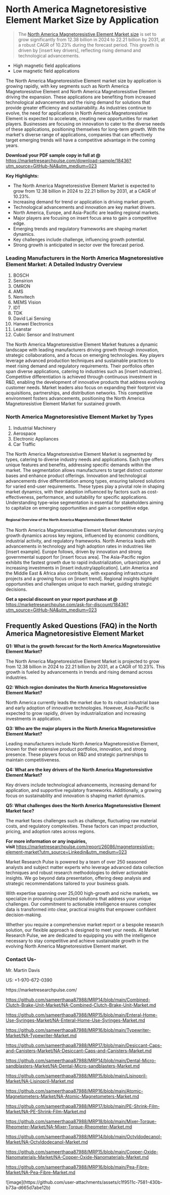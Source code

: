 <h1>North America Magnetoresistive Element Market&nbsp;Size by Application</h1><blockquote><p>The <a href="https://marketresearchpulse.com/download-sample/18436?utm_source=GitHub-NA&amp;utm_medium=023">North America Magnetoresistive Element Market size</a> is set to grow significantly from 12.38 billion in 2024 to 22.21 billion by 2031, at a robust CAGR of 10.23% during the forecast period. This growth is driven by [insert key drivers], reflecting rising demand and technological advancements.</p></blockquote><ul><li>High magnetic field applications<li> Low magnetic field applications</li></ul><p>The North America Magnetoresistive Element market size by application is growing rapidly, with key segments such as North America Magnetoresistive Element and North America Magnetoresistive Element driving the expansion. These applications are benefiting from increased technological advancements and the rising demand for solutions that provide greater efficiency and sustainability. As industries continue to evolve, the need for applications in North America Magnetoresistive Element is expected to accelerate, creating new opportunities for market players. Businesses are focusing on innovation to cater to the diverse needs of these applications, positioning themselves for long-term growth. With the market's diverse range of applications, companies that can effectively target emerging trends will have a competitive advantage in the coming years.</p><p><strong>Download your PDF sample copy in full at @ </strong><a href="https://marketresearchpulse.com/download-sample/18436?utm_source=GitHub-NA&amp;utm_medium=023">https://marketresearchpulse.com/download-sample/18436?utm_source=GitHub-NA&amp;utm_medium=023</a></p><p><strong>Key Highlights: </strong></p><ul><li>The North America Magnetoresistive Element Market is expected to grow from 12.38 billion in 2024 to 22.21 billion by 2031, at a CAGR of 10.23%.</li><li>Increasing demand for trend or application is driving market growth.</li><li>Technological advancements and innovation are key market drivers.</li><li>North America, Europe, and Asia-Pacific are leading regional markets.</li><li>Major players are focusing on insert focus area to gain a competitive edge.</li><li>Emerging trends and regulatory frameworks are shaping market dynamics.</li><li>Key challenges include challenge, influencing growth potential.</li><li>Strong growth is anticipated in sector over the forecast period.</li></ul><h3>Leading Manufacturers in the North America Magnetoresistive Element Market: A Detailed Industry Overview</h3><ol><li>BOSCH</li><li>Sensirion</li><li>OMRON</li><li>AMS</li><li>Nenvitech</li><li>MEMS Vision</li><li>IDT</li><li>TDK</li><li>David Lai Sensing</li><li>Hanwei Electronics</li><li>Leanstar</li><li>Cubic Sensor and Instrument</li></ol><div class="flex max-w-full flex-col flex-grow"><div class="min-h-8 text-message flex w-full flex-col items-end gap-2 whitespace-normal break-words [.text-message+&amp;]:mt-5" dir="auto" data-message-author-role="assistant" data-message-id="fd8432e4-4910-450d-b182-61b7bfb0a01f" data-message-model-slug="gpt-4o"><div class="flex w-full flex-col gap-1 empty:hidden first:pt-[3px]"><div class="markdown prose w-full break-words dark:prose-invert light"><p>The North America Magnetoresistive Element Market features a dynamic landscape with leading manufacturers driving growth through innovation, strategic collaborations, and a focus on emerging technologies. Key players leverage advanced production techniques and sustainable practices to meet rising demand and regulatory requirements. Their portfolios often span diverse applications, catering to industries such as [insert industries]. Competitive differentiation is achieved through continuous investment in R&amp;D, enabling the development of innovative products that address evolving customer needs. Market leaders also focus on expanding their footprint via acquisitions, partnerships, and distribution networks. This competitive environment fosters advancements, positioning the North America Magnetoresistive Element Market for sustained growth.</p></div></div></div></div><h3>North America Magnetoresistive Element Market by Types</h3><ol><li>Industrial Machinery<li> Aerospace<li> Electronic Appliances<li> Car Traffic</li></ol><div class="flex max-w-full flex-col flex-grow"><div class="min-h-8 text-message flex w-full flex-col items-end gap-2 whitespace-normal break-words [.text-message+&amp;]:mt-5" dir="auto" data-message-author-role="assistant" data-message-id="084470be-0bb7-4664-bddf-5156b4f41249" data-message-model-slug="gpt-4o-mini"><div class="flex w-full flex-col gap-1 empty:hidden first:pt-[3px]"><div class="markdown prose w-full break-words dark:prose-invert light"><p>The North America Magnetoresistive Element Market is segmented by types, catering to diverse industry needs and applications. Each type offers unique features and benefits, addressing specific demands within the market. The segmentation allows manufacturers to target distinct customer bases and enhance product offerings. Innovation and technological advancements drive differentiation among types, ensuring tailored solutions for varied end-user requirements. These types play a pivotal role in shaping market dynamics, with their adoption influenced by factors such as cost-effectiveness, performance, and suitability for specific applications. Understanding type-wise segmentation is essential for stakeholders aiming to capitalize on emerging opportunities and gain a competitive edge.</p></div></div></div></div><h3><span style="font-size: 11px;">Regional Overview of the North America Magnetoresistive Element Market</span></h3><div class="flex max-w-full flex-col flex-grow"><div class="min-h-8 text-message flex w-full flex-col items-end gap-2 whitespace-normal break-words [.text-message+&amp;]:mt-5" dir="auto" data-message-author-role="assistant" data-message-id="e9038762-ce64-4e30-91c9-9bd413514231" data-message-model-slug="gpt-4o-mini"><div class="flex w-full flex-col gap-1 empty:hidden first:pt-[3px]"><div class="markdown prose w-full break-words dark:prose-invert light"><p>The North America Magnetoresistive Element Market demonstrates varying growth dynamics across key regions, influenced by economic conditions, industrial activity, and regulatory frameworks. North America leads with advancements in technology and high adoption rates in industries like [insert example]. Europe follows, driven by innovation and strong governmental support for [insert focus area]. The Asia-Pacific region exhibits the fastest growth due to rapid industrialization, urbanization, and increasing investments in [insert industry/application]. Latin America and the Middle East &amp; Africa also contribute, with expanding infrastructure projects and a growing focus on [insert trend]. Regional insights highlight opportunities and challenges unique to each market, guiding strategic decisions.</p></div></div></div></div><p><strong>Get a special discount on your report purchase at @ </strong><a href="https://marketresearchpulse.com/ask-for-discount/18436?utm_source=GitHub-NA&amp;utm_medium=023">https://marketresearchpulse.com/ask-for-discount/18436?utm_source=GitHub-NA&amp;utm_medium=023</a></p><h2>Frequently Asked Questions (FAQ) in the North America Magnetoresistive Element Market</h2><p><strong>Q1: What is the growth forecast for the North America Magnetoresistive Element Market?</strong></p><p>The North America Magnetoresistive Element Market is projected to grow from 12.38 billion in 2024 to 22.21 billion by 2031, at a CAGR of 10.23%. This growth is fueled by advancements in trends and rising demand across industries.</p><p><strong>Q2: Which region dominates the North America Magnetoresistive Element Market?</strong></p><p>North America currently leads the market due to its robust industrial base and early adoption of innovative technologies. However, Asia-Pacific is expected to grow rapidly, driven by industrialization and increasing investments in application.</p><p><strong>Q3: Who are the major players in the North America Magnetoresistive Element Market?</strong></p><p>Leading manufacturers include North America Magnetoresistive Element, known for their extensive product portfolios, innovation, and strong presence. These players focus on R&amp;D and strategic partnerships to maintain competitiveness.</p><p><strong>Q4: What are the key drivers of the North America Magnetoresistive Element Market?</strong></p><p>Key drivers include technological advancements, increasing demand for application, and supportive regulatory frameworks. Additionally, a growing focus on sustainability and innovation is shaping market dynamics.</p><p><strong>Q5: What challenges does the North America Magnetoresistive Element Market face?</strong></p><p>The market faces challenges such as challenge, fluctuating raw material costs, and regulatory complexities. These factors can impact production, pricing, and adoption rates across regions.</p><p><strong>For more information or any inquiries, visit&nbsp;</strong><a href="https://marketresearchpulse.com/report/26086/magnetoresistive-element-market?utm_source=Linkedin&utm_medium=023">https://marketresearchpulse.com/report/26086/magnetoresistive-element-market?utm_source=Linkedin&utm_medium=023</a></p><p>Market Research Pulse is powered by a team of over 250 seasoned analysts and subject matter experts who leverage advanced data collection techniques and robust research methodologies to deliver actionable insights. We go beyond data presentation, offering deep analysis and strategic recommendations tailored to your business goals.</p><p>With expertise spanning over 25,000 high-growth and niche markets, we specialize in providing customized solutions that address your unique challenges. Our commitment to actionable intelligence ensures complex data is transformed into clear, practical insights that empower confident decision-making.</p><p>Whether you require a comprehensive market report or a bespoke research solution, our flexible approach is designed to meet your needs. At Market Research Pulse, we are dedicated to equipping you with the intelligence necessary to stay competitive and achieve sustainable growth in the evolving North America Magnetoresistive Element market.</p><h3><strong>Contact Us-</strong></h3><p>Mr. Martin Davis</p><p>US: +1-970-672-0390</p><p>https://marketresearchpulse.com/</p><p><a href="https://github.com/sameerthapa87988/MRP14/blob/main/Combined-Clutch-Brake-Unit-Market/NA-Combined-Clutch-Brake-Unit-Market.md">https://github.com/sameerthapa87988/MRP14/blob/main/Combined-Clutch-Brake-Unit-Market/NA-Combined-Clutch-Brake-Unit-Market.md</a></p><p><a href="https://github.com/sameerthapa87988/MRP15/blob/main/Enteral-Home-Use-Syringes-Market/NA-Enteral-Home-Use-Syringes-Market.md">https://github.com/sameerthapa87988/MRP15/blob/main/Enteral-Home-Use-Syringes-Market/NA-Enteral-Home-Use-Syringes-Market.md</a></p><p><a href="https://github.com/sameerthapa87988/MRP16/blob/main/Typewriter-Market/NA-Typewriter-Market.md">https://github.com/sameerthapa87988/MRP16/blob/main/Typewriter-Market/NA-Typewriter-Market.md</a></p><p><a href="https://github.com/sameerthapa87988/MRP17/blob/main/Desiccant-Caps-and-Canisters-Market/NA-Desiccant-Caps-and-Canisters-Market.md">https://github.com/sameerthapa87988/MRP17/blob/main/Desiccant-Caps-and-Canisters-Market/NA-Desiccant-Caps-and-Canisters-Market.md</a></p><p><a href="https://github.com/sameerthapa87988/MRP14/blob/main/Dental-Micro-sandblasters-Market/NA-Dental-Micro-sandblasters-Market.md">https://github.com/sameerthapa87988/MRP14/blob/main/Dental-Micro-sandblasters-Market/NA-Dental-Micro-sandblasters-Market.md</a></p><p><a href="https://github.com/sameerthapa87988/MRP15/blob/main/Lisinopril-Market/NA-Lisinopril-Market.md">https://github.com/sameerthapa87988/MRP15/blob/main/Lisinopril-Market/NA-Lisinopril-Market.md</a></p><p><a href="https://github.com/sameerthapa87988/MRP16/blob/main/Atomic-Magnetometers-Market/NA-Atomic-Magnetometers-Market.md">https://github.com/sameerthapa87988/MRP16/blob/main/Atomic-Magnetometers-Market/NA-Atomic-Magnetometers-Market.md</a></p><p><a href="https://github.com/sameerthapa87988/MRP17/blob/main/PE-Shrink-Film-Market/NA-PE-Shrink-Film-Market.md">https://github.com/sameerthapa87988/MRP17/blob/main/PE-Shrink-Film-Market/NA-PE-Shrink-Film-Market.md</a></p><p><a href="https://github.com/sameerthapa87988/MRP18/blob/main/Mixer-Torque-Rheometer-Market/NA-Mixer-Torque-Rheometer-Market.md">https://github.com/sameerthapa87988/MRP18/blob/main/Mixer-Torque-Rheometer-Market/NA-Mixer-Torque-Rheometer-Market.md</a></p><p><a href="https://github.com/sameerthapa87988/MRP14/blob/main/Octyldodecanol-Market/NA-Octyldodecanol-Market.md">https://github.com/sameerthapa87988/MRP14/blob/main/Octyldodecanol-Market/NA-Octyldodecanol-Market.md</a></p><p><a href="https://github.com/sameerthapa87988/MRP15/blob/main/Copper-Oxide-Nanomaterials-Market/NA-Copper-Oxide-Nanomaterials-Market.md">https://github.com/sameerthapa87988/MRP15/blob/main/Copper-Oxide-Nanomaterials-Market/NA-Copper-Oxide-Nanomaterials-Market.md</a></p><p><a href="https://github.com/sameerthapa87988/MRP16/blob/main/Pea-Fibre-Market/NA-Pea-Fibre-Market.md">https://github.com/sameerthapa87988/MRP16/blob/main/Pea-Fibre-Market/NA-Pea-Fibre-Market.md</a></p>
![image](https://github.com/user-attachments/assets/c1f9511c-7581-430b-b73a-d665d7abe12b)
